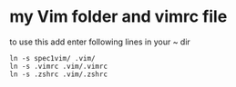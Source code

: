 # my Vim folder and vimrc file

to use this add enter following lines in your ~ dir

	ln -s spec1vim/ .vim/
	ln -s .vimrc .vim/.vimrc
	ln -s .zshrc .vim/.zshrc


